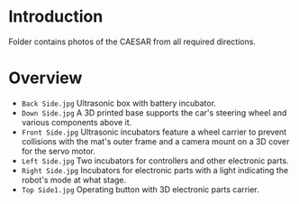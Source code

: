 # Introduction #
Folder contains photos of the CAESAR from all required directions.


# Overview #
- `Back Side.jpg` Ultrasonic box with battery incubator.
- `Down Side.jpg` A 3D printed base supports the car's steering wheel and various components above it.
- `Front Side.jpg` Ultrasonic incubators feature a wheel carrier to prevent collisions with the mat's outer frame and a camera mount on a 3D cover for the servo motor.
- `Left Side.jpg` Two incubators for controllers and other electronic parts.
- `Right Side.jpg` Incubators for electronic parts with a light indicating the robot's mode at what stage.
- `Top Side1.jpg` Operating button with 3D electronic parts carrier.
